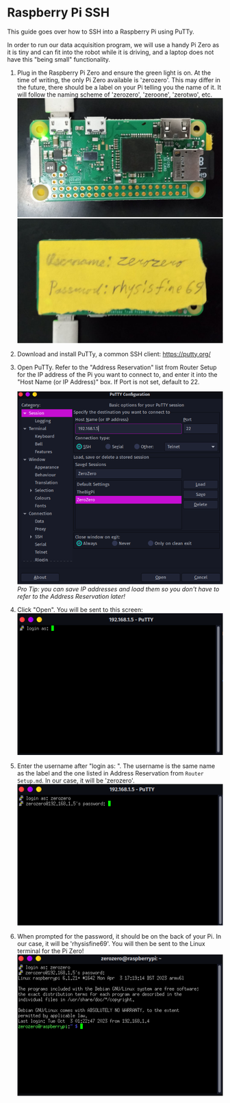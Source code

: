 # Raspberry Pi SSH
This guide goes over how to SSH into a Raspberry Pi using PuTTy.

In order to run our data acquisition program, we will use a handy Pi Zero as it is tiny and can fit into the robot while it is driving, and a laptop does not have this "being small" functionality.

1. Plug in the Raspberry Pi Zero and ensure the green light is on. At the time of writing, the only Pi Zero available is 'zerozero'. This may differ in the future, there should be a label on your Pi telling you the name of it. It will follow the naming scheme of 'zerozero', 'zeroone', 'zerotwo', etc. 
  ![data-aq-pi-front.png](../_static/images/data-aq/data-aq-pi-front.png)
  ![data-aq-pi-label.png](../_static/images/data-aq/data-aq-pi-label.png)
	
2. Download and install PuTTy, a common SSH client: https://putty.org/

3. Open PuTTy. Refer to the "Address Reservation" list from Router Setup for the IP address of the Pi you want to connect to, and enter it into the "Host Name (or IP Address)" box. If Port is not set, default to 22.

	![data-aq-putty.png](../_static/images/data-aq/data-aq-putty.png)
	*Pro Tip: you can save IP addresses and load them so you don't have to refer to the Address Reservation later!*

4. Click "Open". You will be sent to this screen: ![data-aq-ssh-login.png](../_static/images/data-aq/data-aq-ssh-login.png)
5. Enter the username after "login as: ". The username is the same name as the label and the one listed in Address Reservation from `Router Setup.md`. In our case, it will be 'zerozero'. ![data-aq-ssh-password.png](../_static/images/data-aq/data-aq-ssh-password.png)
6. When prompted for the password, it should be on the back of your Pi. In our case, it will be 'rhysisfine69'. You will then be sent to the Linux terminal for the Pi Zero!
	 ![data-aq-ssh-terminal.png](../_static/images/data-aq/data-aq-ssh-terminal.png)
